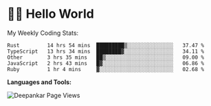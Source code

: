# 👋🏽 Hello World 

<!--![Deepankar's github stats](https://github-readme-stats.vercel.app/api?username=Deep-Codes&count_private=true&show_icons=true&theme=radical)-->
My Weekly Coding Stats:

<!--START_SECTION:waka-->
```text
Rust         14 hrs 54 mins  █████████▒░░░░░░░░░░░░░░░   37.47 % 
TypeScript   13 hrs 34 mins  ████████▓░░░░░░░░░░░░░░░░   34.11 % 
Other        3 hrs 35 mins   ██▒░░░░░░░░░░░░░░░░░░░░░░   09.00 % 
JavaScript   2 hrs 43 mins   █▓░░░░░░░░░░░░░░░░░░░░░░░   06.86 % 
Ruby         1 hr 4 mins     ▓░░░░░░░░░░░░░░░░░░░░░░░░   02.68 % 
```
<!--END_SECTION:waka-->

**Languages and Tools:**



<p align="left"> <img src="https://komarev.com/ghpvc/?username=Deep-Codes&label=Views&color=blue&style=plastic" alt="Deepankar Page Views" /> </p>
